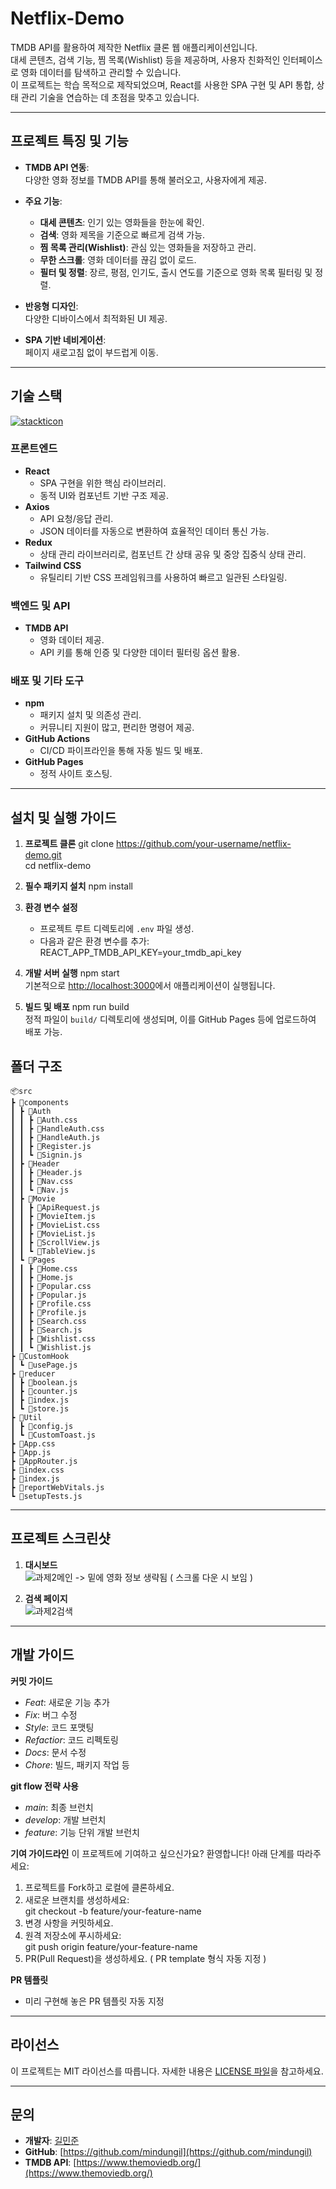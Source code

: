 # **Netflix-Demo**

TMDB API를 활용하여 제작한 Netflix 클론 웹 애플리케이션입니다.  
대세 콘텐츠, 검색 기능, 찜 목록(Wishlist) 등을 제공하며, 사용자 친화적인 인터페이스로 영화 데이터를 탐색하고 관리할 수 있습니다.  
이 프로젝트는 학습 목적으로 제작되었으며, React를 사용한 SPA 구현 및 API 통합, 상태 관리 기술을 연습하는 데 초점을 맞추고 있습니다.

---

## **프로젝트 특징 및 기능**
- **TMDB API 연동**:  
  다양한 영화 정보를 TMDB API를 통해 불러오고, 사용자에게 제공.  

- **주요 기능**:  
  - **대세 콘텐츠**: 인기 있는 영화들을 한눈에 확인.  
  - **검색**: 영화 제목을 기준으로 빠르게 검색 가능.  
  - **찜 목록 관리(Wishlist)**: 관심 있는 영화들을 저장하고 관리.  
  - **무한 스크롤**: 영화 데이터를 끊김 없이 로드.  
  - **필터 및 정렬**: 장르, 평점, 인기도, 출시 연도를 기준으로 영화 목록 필터링 및 정렬.  

- **반응형 디자인**:  
  다양한 디바이스에서 최적화된 UI 제공.  

- **SPA 기반 네비게이션**:  
  페이지 새로고침 없이 부드럽게 이동.  

---

## **기술 스택**
[![stackticon](https://firebasestorage.googleapis.com/v0/b/stackticon-81399.appspot.com/o/images%2F1732161549461?alt=media&token=1c7c18ff-0387-4ebd-88ca-0e9ad4681add)](https://github.com/msdio/stackticon)
### **프론트엔드**
- **React**  
  - SPA 구현을 위한 핵심 라이브러리.  
  - 동적 UI와 컴포넌트 기반 구조 제공.  
- **Axios**  
  - API 요청/응답 관리.  
  - JSON 데이터를 자동으로 변환하여 효율적인 데이터 통신 가능.  
- **Redux**  
  - 상태 관리 라이브러리로, 컴포넌트 간 상태 공유 및 중앙 집중식 상태 관리.  
- **Tailwind CSS**  
  - 유틸리티 기반 CSS 프레임워크를 사용하여 빠르고 일관된 스타일링.  

### **백엔드 및 API**
- **TMDB API**  
  - 영화 데이터 제공.  
  - API 키를 통해 인증 및 다양한 데이터 필터링 옵션 활용.  

### **배포 및 기타 도구**
- **npm**  
  - 패키지 설치 및 의존성 관리.  
  - 커뮤니티 지원이 많고, 편리한 명령어 제공.  
- **GitHub Actions**  
  - CI/CD 파이프라인을 통해 자동 빌드 및 배포.  
- **GitHub Pages**  
  - 정적 사이트 호스팅.  

---

## **설치 및 실행 가이드**

1. **프로젝트 클론**
   git clone https://github.com/your-username/netflix-demo.git  
   cd netflix-demo

2. **필수 패키지 설치**
   npm install

3. **환경 변수 설정**
   - 프로젝트 루트 디렉토리에 `.env` 파일 생성.
   - 다음과 같은 환경 변수를 추가:
     REACT_APP_TMDB_API_KEY=your_tmdb_api_key

4. **개발 서버 실행**
   npm start  
   기본적으로 [http://localhost:3000](http://localhost:3000)에서 애플리케이션이 실행됩니다.

5. **빌드 및 배포**
   npm run build  
   정적 파일이 `build/` 디렉토리에 생성되며, 이를 GitHub Pages 등에 업로드하여 배포 가능.

## **폴더 구조**
    📦src
    ┣ 📂components
    ┃ ┣ 📂Auth
    ┃ ┃ ┣ 📜Auth.css
    ┃ ┃ ┣ 📜HandleAuth.css
    ┃ ┃ ┣ 📜HandleAuth.js
    ┃ ┃ ┣ 📜Register.js
    ┃ ┃ ┗ 📜Signin.js
    ┃ ┣ 📂Header
    ┃ ┃ ┣ 📜Header.js
    ┃ ┃ ┣ 📜Nav.css
    ┃ ┃ ┗ 📜Nav.js
    ┃ ┣ 📂Movie
    ┃ ┃ ┣ 📜ApiRequest.js
    ┃ ┃ ┣ 📜MovieItem.js
    ┃ ┃ ┣ 📜MovieList.css
    ┃ ┃ ┣ 📜MovieList.js
    ┃ ┃ ┣ 📜ScrollView.js
    ┃ ┃ ┗ 📜TableView.js
    ┃ ┗ 📂Pages
    ┃ ┃ ┣ 📜Home.css
    ┃ ┃ ┣ 📜Home.js
    ┃ ┃ ┣ 📜Popular.css
    ┃ ┃ ┣ 📜Popular.js
    ┃ ┃ ┣ 📜Profile.css
    ┃ ┃ ┣ 📜Profile.js
    ┃ ┃ ┣ 📜Search.css
    ┃ ┃ ┣ 📜Search.js
    ┃ ┃ ┣ 📜Wishlist.css
    ┃ ┃ ┗ 📜Wishlist.js
    ┣ 📂CustomHook
    ┃ ┗ 📜usePage.js
    ┣ 📂reducer
    ┃ ┣ 📜boolean.js
    ┃ ┣ 📜counter.js
    ┃ ┣ 📜index.js
    ┃ ┗ 📜store.js
    ┣ 📂Util
    ┃ ┣ 📜config.js
    ┃ ┗ 📜CustomToast.js
    ┣ 📜App.css
    ┣ 📜App.js
    ┣ 📜AppRouter.js
    ┣ 📜index.css
    ┣ 📜index.js
    ┣ 📜reportWebVitals.js
    ┗ 📜setupTests.js

---

## **프로젝트 스크린샷**
1. **대시보드**  
   ![과제2메인](https://github.com/user-attachments/assets/1c686bad-1a6f-4d8e-8a67-6f742536b39b)
  -> 밑에 영화 정보 생략됨 ( 스크롤 다운 시 보임 )

2. **검색 페이지**  
   ![과제2검색](https://github.com/user-attachments/assets/8e3c1dd9-922f-41d2-81c4-29604e5b9f91)
 

---

## **개발 가이드**

**커밋 가이드**
- *Feat*: 새로운 기능 추가
- *Fix*: 버그 수정
- *Style*: 코드 포맷팅
- *Refactior*: 코드 리펙토링
- *Docs*: 문서 수정
- *Chore*: 빌드, 패키지 작업 등

**git flow 전략 사용**
 - *main*: 최종 브런치
 - *develop*: 개발 브런치
 - *feature*: 기능 단위 개발 브런치

 **기여 가이드라인**
이 프로젝트에 기여하고 싶으신가요? 환영합니다! 아래 단계를 따라주세요:  
1. 프로젝트를 Fork하고 로컬에 클론하세요.  
2. 새로운 브랜치를 생성하세요:  
   git checkout -b feature/your-feature-name
3. 변경 사항을 커밋하세요.  
4. 원격 저장소에 푸시하세요:  
   git push origin feature/your-feature-name
5. PR(Pull Request)을 생성하세요. ( PR template 형식 자동 지정 )

 **PR 템플릿**
 - 미리 구현해 놓은 PR 템플릿 자동 지정

---

## **라이선스**
이 프로젝트는 MIT 라이선스를 따릅니다. 자세한 내용은 [LICENSE 파일](./LICENSE)을 참고하세요.  

---

## **문의**
- **개발자**: [길민준](alswnsrlf12@naver.com)  
- **GitHub**: [https://github.com/mindungil](https://github.com/mindungil)  
- **TMDB API**: [https://www.themoviedb.org/](https://www.themoviedb.org/)
